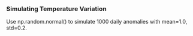 ### Simulating Temperature Variation

Use np.random.normal() to simulate 1000 daily anomalies with mean=1.0, std=0.2.
